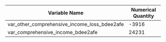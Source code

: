 
<!-- Markdown table of the numerical quantities -->
| Variable Name                                | Numerical Quantity |
|----------------------------------------------|--------------------|
| var_other_comprehensive_income_loss_bdee2afe | -3916              |
| var_comprehensive_income_bdee2afe            | 24231              |
